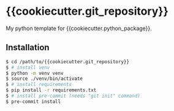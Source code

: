 # {{cookiecutter.git_repository}}

My python template for {{cookiecutter.python_package}}.

## Installation

```bash
$ cd /path/to/{{cookiecutter.git_repository}}
$ # install venv
$ python -m venv venv
$ source ./venv/bin/activate
$ # install requirements
$ pip install -r requirements.txt
$ # install pre-commit (needs "git init" command)
$ pre-commit install
```